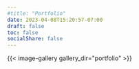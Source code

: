 ```yaml
---
#title: "Portfolio"
date: 2023-04-08T15:20:57-07:00
draft: false
toc: false
socialShare: false
---
```


{{< image-gallery gallery_dir="portfolio" >}}

